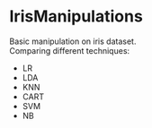 # IrisManipulations

Basic manipulation on iris dataset.
<br>
Comparing different techniques:
* LR
* LDA
* KNN
* CART
* SVM
* NB
